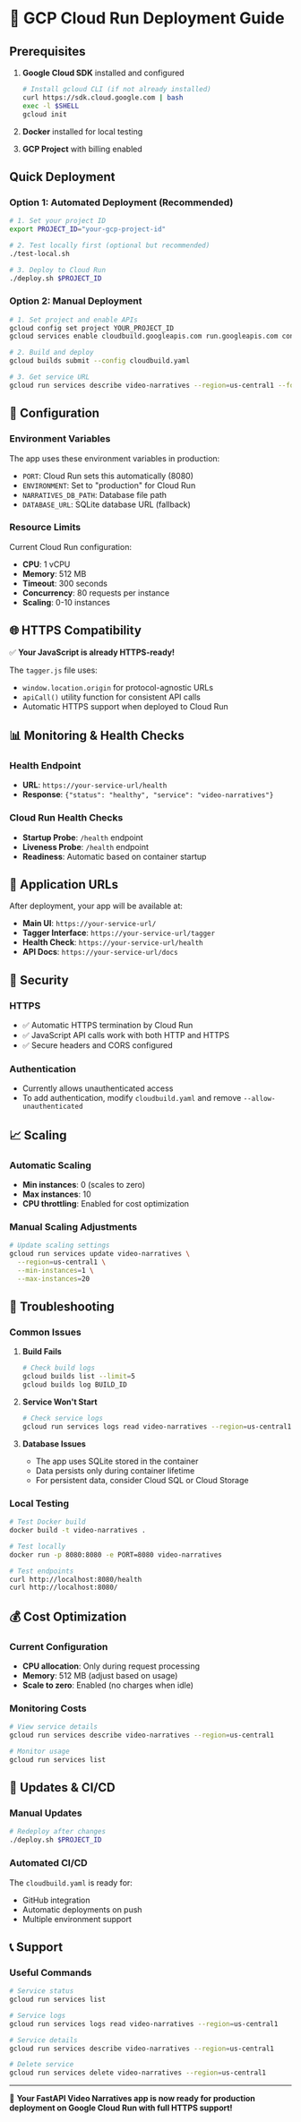 # 🚀 GCP Cloud Run Deployment Guide

## Prerequisites

1. **Google Cloud SDK** installed and configured

   ```bash
   # Install gcloud CLI (if not already installed)
   curl https://sdk.cloud.google.com | bash
   exec -l $SHELL
   gcloud init
   ```

2. **Docker** installed for local testing
3. **GCP Project** with billing enabled

## Quick Deployment

### Option 1: Automated Deployment (Recommended)

```bash
# 1. Set your project ID
export PROJECT_ID="your-gcp-project-id"

# 2. Test locally first (optional but recommended)
./test-local.sh

# 3. Deploy to Cloud Run
./deploy.sh $PROJECT_ID
```

### Option 2: Manual Deployment

```bash
# 1. Set project and enable APIs
gcloud config set project YOUR_PROJECT_ID
gcloud services enable cloudbuild.googleapis.com run.googleapis.com containerregistry.googleapis.com

# 2. Build and deploy
gcloud builds submit --config cloudbuild.yaml

# 3. Get service URL
gcloud run services describe video-narratives --region=us-central1 --format="value(status.url)"
```

## 🔧 Configuration

### Environment Variables

The app uses these environment variables in production:

- `PORT`: Cloud Run sets this automatically (8080)
- `ENVIRONMENT`: Set to "production" for Cloud Run
- `NARRATIVES_DB_PATH`: Database file path
- `DATABASE_URL`: SQLite database URL (fallback)

### Resource Limits

Current Cloud Run configuration:

- **CPU**: 1 vCPU
- **Memory**: 512 MB
- **Timeout**: 300 seconds
- **Concurrency**: 80 requests per instance
- **Scaling**: 0-10 instances

## 🌐 HTTPS Compatibility

✅ **Your JavaScript is already HTTPS-ready!**

The `tagger.js` file uses:

- `window.location.origin` for protocol-agnostic URLs
- `apiCall()` utility function for consistent API calls
- Automatic HTTPS support when deployed to Cloud Run

## 📊 Monitoring & Health Checks

### Health Endpoint

- **URL**: `https://your-service-url/health`
- **Response**: `{"status": "healthy", "service": "video-narratives"}`

### Cloud Run Health Checks

- **Startup Probe**: `/health` endpoint
- **Liveness Probe**: `/health` endpoint
- **Readiness**: Automatic based on container startup

## 🎯 Application URLs

After deployment, your app will be available at:

- **Main UI**: `https://your-service-url/`
- **Tagger Interface**: `https://your-service-url/tagger`
- **Health Check**: `https://your-service-url/health`
- **API Docs**: `https://your-service-url/docs`

## 🔐 Security

### HTTPS

- ✅ Automatic HTTPS termination by Cloud Run
- ✅ JavaScript API calls work with both HTTP and HTTPS
- ✅ Secure headers and CORS configured

### Authentication

- Currently allows unauthenticated access
- To add authentication, modify `cloudbuild.yaml` and remove `--allow-unauthenticated`

## 📈 Scaling

### Automatic Scaling

- **Min instances**: 0 (scales to zero)
- **Max instances**: 10
- **CPU throttling**: Enabled for cost optimization

### Manual Scaling Adjustments

```bash
# Update scaling settings
gcloud run services update video-narratives \
  --region=us-central1 \
  --min-instances=1 \
  --max-instances=20
```

## 🐛 Troubleshooting

### Common Issues

1. **Build Fails**

   ```bash
   # Check build logs
   gcloud builds list --limit=5
   gcloud builds log BUILD_ID
   ```

2. **Service Won't Start**

   ```bash
   # Check service logs
   gcloud run services logs read video-narratives --region=us-central1
   ```

3. **Database Issues**
   - The app uses SQLite stored in the container
   - Data persists only during container lifetime
   - For persistent data, consider Cloud SQL or Cloud Storage

### Local Testing

```bash
# Test Docker build
docker build -t video-narratives .

# Test locally
docker run -p 8080:8080 -e PORT=8080 video-narratives

# Test endpoints
curl http://localhost:8080/health
curl http://localhost:8080/
```

## 💰 Cost Optimization

### Current Configuration

- **CPU allocation**: Only during request processing
- **Memory**: 512 MB (adjust based on usage)
- **Scale to zero**: Enabled (no charges when idle)

### Monitoring Costs

```bash
# View service details
gcloud run services describe video-narratives --region=us-central1

# Monitor usage
gcloud run services list
```

## 🔄 Updates & CI/CD

### Manual Updates

```bash
# Redeploy after changes
./deploy.sh $PROJECT_ID
```

### Automated CI/CD

The `cloudbuild.yaml` is ready for:

- GitHub integration
- Automatic deployments on push
- Multiple environment support

## 📞 Support

### Useful Commands

```bash
# Service status
gcloud run services list

# Service logs
gcloud run services logs read video-narratives --region=us-central1

# Service details
gcloud run services describe video-narratives --region=us-central1

# Delete service
gcloud run services delete video-narratives --region=us-central1
```

---

🎉 **Your FastAPI Video Narratives app is now ready for production deployment on Google Cloud Run with full HTTPS support!**
